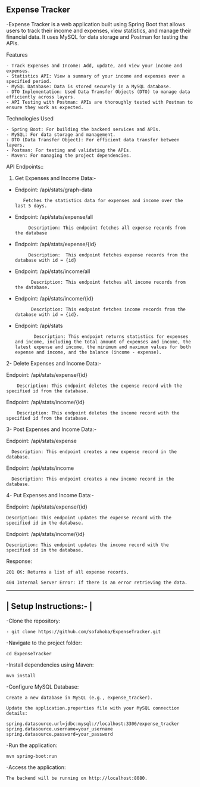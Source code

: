 Expense Tracker
----------------

-Expense Tracker is a web application built using Spring Boot that allows users to track their income and expenses, view statistics, and manage their financial data. It uses MySQL for data storage and Postman for testing the APIs.

Features

    - Track Expenses and Income: Add, update, and view your income and expenses.
    - Statistics API: View a summary of your income and expenses over a specified period.
    - MySQL Database: Data is stored securely in a MySQL database.
    - DTO Implementation: Used Data Transfer Objects (DTO) to manage data efficiently across layers.
    - API Testing with Postman: APIs are thoroughly tested with Postman to ensure they work as expected.

Technologies Used

    - Spring Boot: For building the backend services and APIs.
    - MySQL: For data storage and management.
    - DTO (Data Transfer Object): For efficient data transfer between layers.
    - Postman: For testing and validating the APIs.
    - Maven: For managing the project dependencies.


API Endpoints::

1. Get Expenses and Income Data:-

- Endpoint: /api/stats/graph-data

         Fetches the statistics data for expenses and income over the last 5 days.

- Endpoint: /api/stats/expense/all

           Description: This endpoint fetches all expense records from the database

- Endpoint: /api/stats/expense/{id}

           Description:  This endpoint fetches expense records from the database with id = {id}
  
- Endpoint: /api/stats/income/all 

            Description: This endpoint fetches all income records from the database.

- Endpoint: /api/stats/income/{id}

            Description: This endpoint fetches income records from the database with id = {id}.
  

- Endpoint: /api/stats

             Description: This endpoint returns statistics for expenses and income, including the total amount of expenses and income, the latest expense and income, the minimum and maximum values for both expense and income, and the balance (income - expense).


2- Delete Expenses and Income Data:-

Endpoint: /api/stats/expense/{id}
              
        Description: This endpoint deletes the expense record with the specified id from the database.

Endpoint: /api/stats/income/{id}

        Description: This endpoint deletes the income record with the specified id from the database.





3- Post Expenses and Income Data:-

Endpoint: /api/stats/expense

      Description: This endpoint creates a new expense record in the database.

Endpoint: /api/stats/income

      Description: This endpoint creates a new income record in the database.



4- Put Expenses and Income Data:-

Endpoint: /api/stats/expense/{id}

    Description: This endpoint updates the expense record with the specified id in the database.

Endpoint: /api/stats/income/{id}

    Description: This endpoint updates the income record with the specified id in the database.








Response:

    201 OK: Returns a list of all expense records.

    404 Internal Server Error: If there is an error retrieving the data.



------------------------
| Setup Instructions:- |
------------------------

-Clone the repository:

    - git clone https://github.com/sofahoba/ExpenseTracker.git

-Navigate to the project folder:

    cd ExpenseTracker

-Install dependencies using Maven:

    mvn install

-Configure MySQL Database:

    Create a new database in MySQL (e.g., expense_tracker).

    Update the application.properties file with your MySQL connection details:

    spring.datasource.url=jdbc:mysql://localhost:3306/expense_tracker
    spring.datasource.username=your_username
    spring.datasource.password=your_password

-Run the application:

    mvn spring-boot:run

-Access the application:

    The backend will be running on http://localhost:8080.

